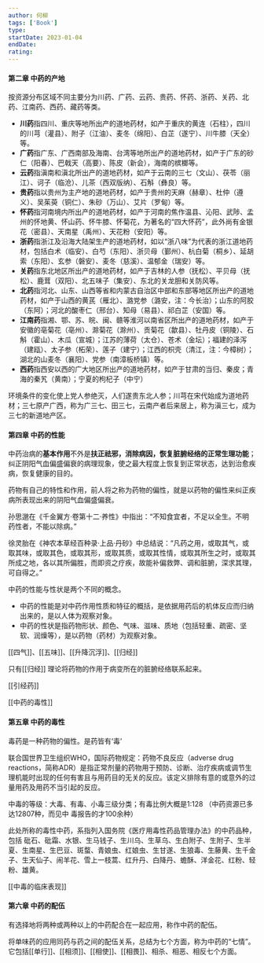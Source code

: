 ```yaml
---
author: 何柳
tags: ['Book']
type: 
startDate: 2023-01-04
endDate:
rating: 
---
```


#### 第二章 中药的产地

按资源分布区域不同主要分为川药、广药、云药、贵药、怀药、浙药、关药、北药、江南药、西药、藏药等类。

- **川药**指四川、重庆等地所出产的道地药材，如产于重庆的黄连（石柱），四川的川芎（灌县）、附子（江油）、麦冬（绵阳）、白芷（遂宁）、川牛膝（天全）等。
- **广药**指广东、广西南部及海南、台湾等地所出产的道地药材，如产于广东的砂仁（阳春）、巴戟天（高要）、陈皮（新会），海南的槟榔等。
- **云药**指滇南和滇北所出产的道地药材，如产于云南的三七（文山）、茯苓（丽江）、诃子（临沧）、儿茶（西双版纳）、石斛（彝良）等。
- **贵药**指以贵州为主产地的道地药材，如产于贵州的天麻（赫章）、杜仲（遵义）、吴茱萸（铜仁）、朱砂（万山）、艾片（罗甸）等。
- **怀药**指河南境内所出产的道地药材，如产于河南的焦作温县、沁阳、武陟、孟州的怀地黄、怀山药、怀牛膝、怀菊花，为著名的“四大怀药”，此外尚有金银花（密县）、天南星（禹州）、天花粉（安阳）等。
- **浙药**指浙江及沿海大陆架生产的道地药材，如以“浙八味”为代表的浙江道地药材，包括白术（临安）、白芍（东阳）、浙贝母（鄞州）、杭白菊（桐乡）、延胡索（东阳）、玄参（磐安）、麦冬（慈溪）、温郁金（瑞安）等。
- **关药**指东北地区所出产的道地药材，如产于吉林的人参（抚松）、平贝母（抚松）、鹿茸（双阳）、北五味子（集安）、东北的关龙胆和关防风等。
- **北药**指河北、山东、山西等省和内蒙古自治区中部和东部等地区所出产的道地药材，如产于山西的黄芪（雁北）、潞党参（潞安，注：今长治）；山东的阿胶（东阿）；河北的酸枣仁（邢台）、知母（易县）、祁白芷（安国）等。
- **江南药**指湘、鄂、苏、皖、闽、赣等淮河以南省区所出产的道地药材，如产于安徽的亳菊花（亳州）、滁菊花（滁州）、贡菊花（歙县）、牡丹皮（铜陵）、石斛（霍山）、木瓜（宣城）；江苏的薄荷（太仓）、苍术（金坛）；福建的泽泻（建瓯）、太子参（柘荣）、莲子（建宁）；江西的枳壳（清江，注：今樟树）；湖北的山麦冬（襄阳）、党参（南漳板桥镇）等。
- **西药**指西安以西的广大地区所出产的道地药材，如产于甘肃的当归、秦皮；青海的秦艽（黄南）；宁夏的枸杞子（中宁）

环境条件的变化使上党人参绝灭，人们遂贵东北人参；川芎在宋代始成为道地药材；三七原产广西，称为广三七、田三七，云南产者后来居上，称为滇三七，成为三七的新道地产区。




#### 第四章 中药的性能

中药治病的**基本作用**不外是**扶正祛邪，消除病因，恢复脏腑经络的正常生理功能**；纠正阴阳气血偏盛偏衰的病理现象，使之最大程度上恢复到正常状态，达到治愈疾病，恢复健康的目的。

药物有自己的特性和作用，前人将之称为药物的偏性，就是以药物的偏性来纠正疾病所表现出来的阴阳气血偏盛偏衰。

孙思邈在《千金翼方·卷第十二·养性》中指出：“不知食宜者，不足以全生。不明药性者，不能以除病。”

徐灵胎在《神农本草经百种录·上品·丹砂》中总结说：“凡药之用，或取其气，或取其味，或取其色，或取其形，或取其质，或取其性情，或取其所生之时，或取其所成之地，各以其所偏胜，而即资之疗疾，故能补偏救弊、调和脏腑，深求其理，可自得之。”


中药的性能与性状是两个不同的概念。
- 中药的性能是对中药作用性质和特征的概括，是依据用药后的机体反应而归纳出来的，是以人体为观察对象。
- 中药的性状是指药物形状、颜色、气味、滋味、质地（包括轻重、疏密、坚软、润燥等），是以药物（药材）为观察对象。


[[四气]]、[[五味]]、[[升降沉浮]]、[[归经]]

只有[[归经]] 理论将药物的作用于病变所在的脏腑经络联系起来。


[[引经药]]

[[中药的毒性]]





























































#### 第五章  中药的毒性
毒药是一种药物的偏性。是药皆有‘毒’

联合国世界卫生组织WHO，国际药物规定：药物不良反应（adverse drug reactions，简称ADR）是指正常剂量的药物用于预防、诊断、治疗疾病或调节生理机能时出现的任何有害且与用药目的无关的反应。该定义排除有意的或意外的过量用药及用药不当引起的反应。

中毒的等级：大毒、有毒、小毒三级分类；有毒比例大概是1:128 （中药资源已多达12807种，而见中
毒报告的才100余种）

此处所称的毒性中药，系指列入国务院《医疗用毒性药品管理办法》的中药品种，包括
砒石、砒霜、水银、生马钱子、生川乌、生草乌、生白附子、生附子、生半夏、生南星、生巴豆、斑蝥、青娘虫、红娘虫、生甘遂、生狼毒、生藤黄、生千金子、生天仙子、闹羊花、雪上一枝蒿、红升丹、白降丹、蟾酥、洋金花、红粉、轻粉、雄黄。

[[中毒的临床表现]]

















































#### 第六章 中药的配伍
有选择地将两种或两种以上的中药配合在一起应用，称作中药的配伍。

将单味药的应用同药与药之间的配伍关系，总结为七个方面，称为中药的“七情”。它包括[[单行]]、[[相须]]、[[相使]]、[[相畏]]、相杀、相恶、相反七个方面。


































